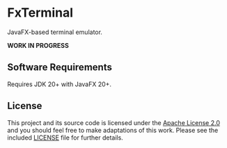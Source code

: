 # FxTerminal

JavaFX-based terminal emulator.

**WORK IN PROGRESS**



## Software Requirements

Requires JDK 20+ with JavaFX 20+.



## License

This project and its source code is licensed under the [Apache License 2.0](http://www.apache.org/licenses/LICENSE-2.0)
and you should feel free to make adaptations of this work. Please see the included
[LICENSE](LICENSE) file for further details.
